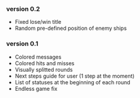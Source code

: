 ### version 0.2

* Fixed lose/win title
* Random pre-defined position of enemy ships

### version 0.1

* Colored messages
* Colored hits and misses
* Visually splitted rounds
* Next steps guide for user (1 step at the moment)
* List of statuses at the beginning of each round
* Endless game fix